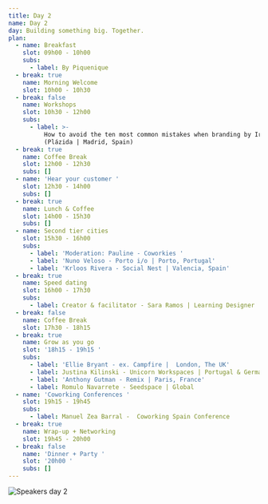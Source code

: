 ```yaml
---
title: Day 2
name: Day 2
day: Building something big. Together.
plan:
  - name: Breakfast
    slot: 09h00 - 10h00
    subs:
      - label: By Piquenique
  - break: true
    name: Morning Welcome
    slot: 10h00 - 10h30
  - break: false
    name: Workshops
    slot: 10h30 - 12h00
    subs:
      - label: >-
          How to avoid the ten most common mistakes when branding by Irene Gil
          (Plázida | Madrid, Spain)
  - break: true
    name: Coffee Break
    slot: 12h00 - 12h30
    subs: []
  - name: 'Hear your customer '
    slot: 12h30 - 14h00
    subs: []
  - break: true
    name: Lunch & Coffee
    slot: 14h00 - 15h30
    subs: []
  - name: Second tier cities
    slot: 15h30 - 16h00
    subs:
      - label: 'Moderation: Pauline - Coworkies '
      - label: 'Nuno Veloso - Porto i/o | Porto, Portugal'
      - label: 'Krloos Rivera - Social Nest | Valencia, Spain'
  - break: true
    name: Speed dating
    slot: 16h00 - 17h30
    subs:
      - label: Creator & facilitator - Sara Ramos | Learning Designer
  - break: false
    name: Coffee Break
    slot: 17h30 - 18h15
  - break: true
    name: Grow as you go
    slot: '18h15 - 19h15 '
    subs:
      - label: 'Ellie Bryant - ex. Campfire |  London, The UK'
      - label: Justina Kilinski - Unicorn Workspaces | Portugal & Germany
      - label: 'Anthony Gutman - Remix | Paris, France'
      - label: Romulo Navarrete - Seedspace | Global
  - name: 'Coworking Conferences '
    slot: 19h15 - 19h45
    subs:
      - label: Manuel Zea Barral -  Coworking Spain Conference
  - break: true
    name: Wrap-up + Networking
    slot: 19h45 - 20h00
  - break: false
    name: 'Dinner + Party '
    slot: '20h00 '
    subs: []
---
```

![Speakers day 2](/media/uploads/speakers-on-day-2.png)
